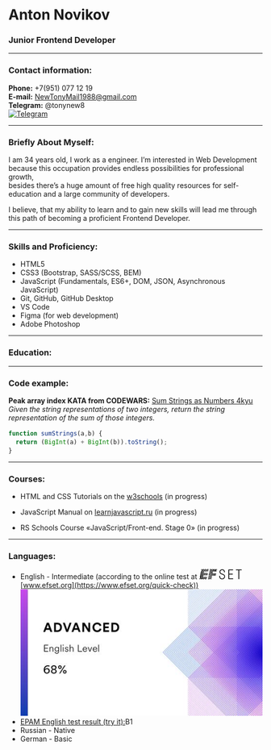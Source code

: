 # Anton Novikov
### Junior Frontend Developer

---

### Contact information:

**Phone:** +7(951) 077 12 19<br>
**E-mail:** NewTonyMail1988@gmail.com<br>
**Telegram:** @tonynew8<br> [![Telegram](https://img.shields.io/badge/tonynew8-2CA5E0?style=for-the-badge&logo=telegram&logoColor=white)](https://t.me/tonynew8)

---

### Briefly About Myself:
I am 34 years old, I work as a engineer. 
I’m interested in Web Development because this occupation provides endless possibilities for professional growth,<br>
besides there’s a huge amount of free high quality resources for self-education and a large community of developers.<br>

I believe, that my ability to learn and to gain new skills will lead me through this path of becoming a proficient Frontend Developer.<br>

---

### Skills and Proficiency:

- HTML5
- CSS3 (Bootstrap, SASS/SCSS, BEM)
- JavaScript (Fundamentals, ES6+, DOM, JSON, Asynchronous JavaScript)
- Git, GitHub, GitHub Desktop
- VS Code
- Figma (for web development)
- Adobe Photoshop

---

### Education:

---

### Code example:

**Peak array index KATA from CODEWARS:**
[Sum Strings as Numbers 4kyu](https://www.codewars.com/kata/5324945e2ece5e1f32000370/train/javascript)
*Given the string representations of two integers, return the string representation of the sum of those integers.*

```javascript
function sumStrings(a,b) { 
  return (BigInt(a) + BigInt(b)).toString();
}
```
---

### Courses:

- HTML and CSS Tutorials on the [w3schools](https://www.w3schools.com/) (in progress)<br>

- JavaScript Manual on [learnjavascript.ru](https://learn.javascript.ru/) (in progress)
- RS Schools Course «JavaScript/Front-end. Stage 0» (in progress)

---

### Languages:

- English \- Intermediate (according to the online test at ![EFset Logo](/images/efset-logo.png) [www.efset.org](https://www.efset.org/quick-check))<br>
![EFset Score](/images/efset-english-level.jpg)
- [EPAM English test result (try it):](https://examinator.epam.com/Main/PersonalAssignments)B1
- Russian \- Native
- German \- Basic